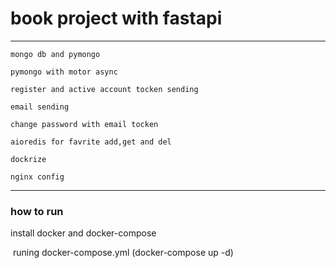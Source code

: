 # book project with fastapi
***
```
mongo db and pymongo
​
pymongo with motor async
​
register and active account tocken sending

email sending

change password with email tocken

aioredis for favrite add,get and del

dockrize 

nginx config

```
***

### how to run

install docker and docker-compose 

​
runing docker-compose.yml (docker-compose up -d) 